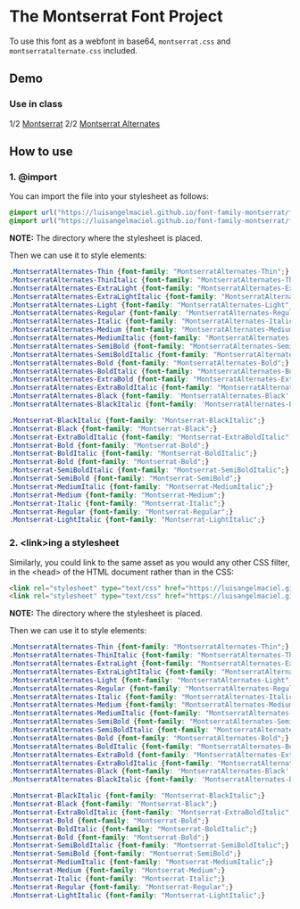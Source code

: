 # The Montserrat Font Project
To use this font as a webfont in base64, ```montserrat.css``` and ```montserratalternate.css``` included.

## Demo
### Use in class

1/2 <a href="https://codepen.io/luisangelmaciel/full/vYvmjwM" target="_blank">Montserrat</a>
2/2 <a href="https://codepen.io/luisangelmaciel/full/VwqbXwj" target="_blank">Montserrat Alternates</a>

## How to use
### 1. @import
You can import the file into your stylesheet as follows:
```css
@import url("https://luisangelmaciel.github.io/font-family-montserrat/fonts/webfonts/base64/montserrat.css");
@import url("https://luisangelmaciel.github.io/font-family-montserrat/fonts/webfonts/base64/montserratalternates.css");
```

**NOTE:** The directory where the stylesheet is placed.

Then we can use it to style elements:
```css
.MontserratAlternates-Thin {font-family: "MontserratAlternates-Thin";}
.MontserratAlternates-ThinItalic {font-family: "MontserratAlternates-ThinItalic";}
.MontserratAlternates-ExtraLight {font-family: "MontserratAlternates-ExtraLight";}
.MontserratAlternates-ExtraLightItalic {font-family: "MontserratAlternates-ExtraLightItalic";}
.MontserratAlternates-Light {font-family: "MontserratAlternates-Light";}
.MontserratAlternates-Regular {font-family: "MontserratAlternates-Regular";}
.MontserratAlternates-Italic {font-family: "MontserratAlternates-Italic";}
.MontserratAlternates-Medium {font-family: "MontserratAlternates-Medium";}
.MontserratAlternates-MediumItalic {font-family: "MontserratAlternates-MediumItalic";}
.MontserratAlternates-SemiBold {font-family: "MontserratAlternates-SemiBold";}
.MontserratAlternates-SemiBoldItalic {font-family: "MontserratAlternates-SemiBoldItalic";}
.MontserratAlternates-Bold {font-family: "MontserratAlternates-Bold";}
.MontserratAlternates-BoldItalic {font-family: "MontserratAlternates-BoldItalic";}
.MontserratAlternates-ExtraBold {font-family: "MontserratAlternates-ExtraBold";}
.MontserratAlternates-ExtraBoldItalic {font-family: "MontserratAlternates-ExtraBoldItalic";}
.MontserratAlternates-Black {font-family: 'MontserratAlternates-Black';}
.MontserratAlternates-BlackItalic {font-family: 'MontserratAlternates-BlackItalic';}

.Montserrat-BlackItalic {font-family: "Montserrat-BlackItalic";}
.Montserrat-Black {font-family: "Montserrat-Black";}
.Montserrat-ExtraBoldItalic {font-family: "Montserrat-ExtraBoldItalic";}
.Montserrat-Bold {font-family: "Montserrat-Bold";}
.Montserrat-BoldItalic {font-family: "Montserrat-BoldItalic";}
.Montserrat-Bold {font-family: "Montserrat-Bold";}
.Montserrat-SemiBoldItalic {font-family: "Montserrat-SemiBoldItalic";}
.Montserrat-SemiBold {font-family: "Montserrat-SemiBold";}
.Montserrat-MediumItalic {font-family: "Montserrat-MediumItalic";}
.Montserrat-Medium {font-family: "Montserrat-Medium";}
.Montserrat-Italic {font-family: "Montserrat-Italic";}
.Montserrat-Regular {font-family: "Montserrat-Regular";}
.Montserrat-LightItalic {font-family: "Montserrat-LightItalic";}

```

### 2. \<link>ing a stylesheet
Similarly, you could link to the same asset as you would any other CSS filter, in the \<head> of the HTML document rather than in the CSS:
```html
<link rel="stylesheet" type="text/css" href="https://luisangelmaciel.github.io/font-family-montserrat/fonts/webfonts/base64/montserrat.css">
<link rel="stylesheet" type="text/css" href="https://luisangelmaciel.github.io/font-family-montserrat/fonts/webfonts/base64/montserratalternates.css">
```

**NOTE:** The directory where the stylesheet is placed.

Then we can use it to style elements:
```css
.MontserratAlternates-Thin {font-family: "MontserratAlternates-Thin";}
.MontserratAlternates-ThinItalic {font-family: "MontserratAlternates-ThinItalic";}
.MontserratAlternates-ExtraLight {font-family: "MontserratAlternates-ExtraLight";}
.MontserratAlternates-ExtraLightItalic {font-family: "MontserratAlternates-ExtraLightItalic";}
.MontserratAlternates-Light {font-family: "MontserratAlternates-Light";}
.MontserratAlternates-Regular {font-family: "MontserratAlternates-Regular";}
.MontserratAlternates-Italic {font-family: "MontserratAlternates-Italic";}
.MontserratAlternates-Medium {font-family: "MontserratAlternates-Medium";}
.MontserratAlternates-MediumItalic {font-family: "MontserratAlternates-MediumItalic";}
.MontserratAlternates-SemiBold {font-family: "MontserratAlternates-SemiBold";}
.MontserratAlternates-SemiBoldItalic {font-family: "MontserratAlternates-SemiBoldItalic";}
.MontserratAlternates-Bold {font-family: "MontserratAlternates-Bold";}
.MontserratAlternates-BoldItalic {font-family: "MontserratAlternates-BoldItalic";}
.MontserratAlternates-ExtraBold {font-family: "MontserratAlternates-ExtraBold";}
.MontserratAlternates-ExtraBoldItalic {font-family: "MontserratAlternates-ExtraBoldItalic";}
.MontserratAlternates-Black {font-family: 'MontserratAlternates-Black';}
.MontserratAlternates-BlackItalic {font-family: 'MontserratAlternates-BlackItalic';}

.Montserrat-BlackItalic {font-family: "Montserrat-BlackItalic";}
.Montserrat-Black {font-family: "Montserrat-Black";}
.Montserrat-ExtraBoldItalic {font-family: "Montserrat-ExtraBoldItalic";}
.Montserrat-Bold {font-family: "Montserrat-Bold";}
.Montserrat-BoldItalic {font-family: "Montserrat-BoldItalic";}
.Montserrat-Bold {font-family: "Montserrat-Bold";}
.Montserrat-SemiBoldItalic {font-family: "Montserrat-SemiBoldItalic";}
.Montserrat-SemiBold {font-family: "Montserrat-SemiBold";}
.Montserrat-MediumItalic {font-family: "Montserrat-MediumItalic";}
.Montserrat-Medium {font-family: "Montserrat-Medium";}
.Montserrat-Italic {font-family: "Montserrat-Italic";}
.Montserrat-Regular {font-family: "Montserrat-Regular";}
.Montserrat-LightItalic {font-family: "Montserrat-LightItalic";}
```
